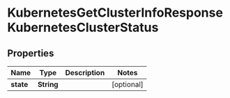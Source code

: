 

# KubernetesGetClusterInfoResponseKubernetesClusterStatus


## Properties

| Name | Type | Description | Notes |
|------------ | ------------- | ------------- | -------------|
|**state** | **String** |  |  [optional] |



